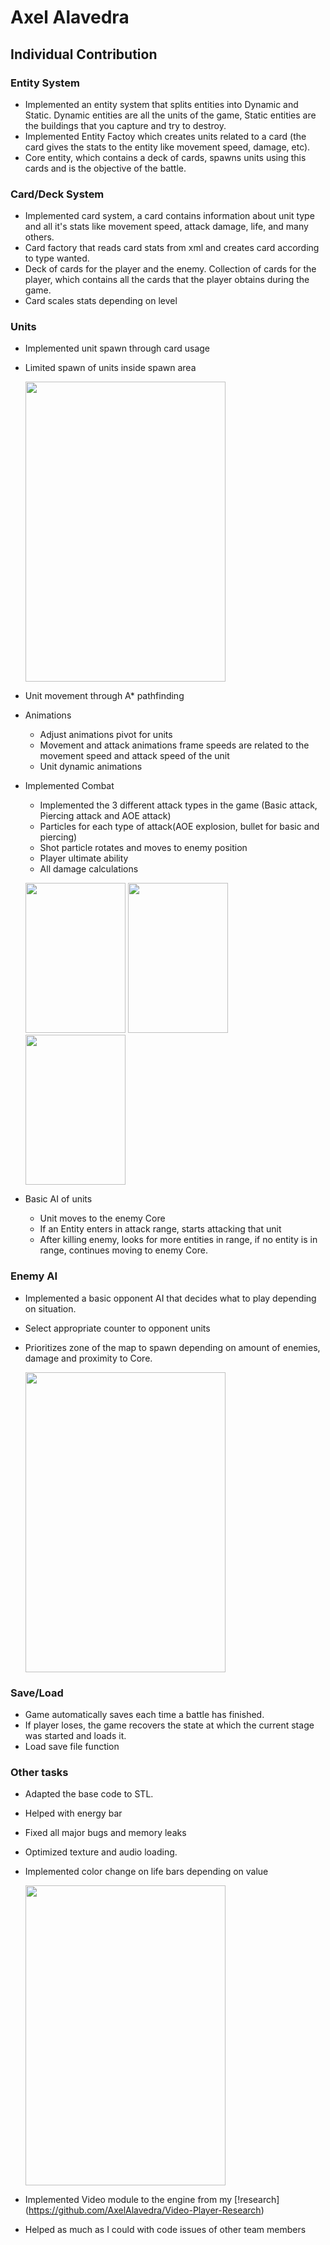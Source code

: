 # Axel Alavedra

## Individual Contribution


### Entity System
* Implemented an entity system that splits entities into Dynamic and Static. Dynamic entities are all the units of the game, Static entities are the buildings that you capture and try to destroy.
* Implemented Entity Factoy which creates units related to a card (the card gives the stats to the entity like movement speed, damage, etc).
* Core entity, which contains a deck of cards, spawns units using this cards and is the objective of the battle.
### Card/Deck System
* Implemented card system, a card contains information about unit type and all it's stats like movement speed, attack damage, life, and many others.
* Card factory that reads card stats from xml and creates card according to type wanted.
* Deck of cards for the player and the enemy. Collection of cards for the player, which contains all the cards that the player obtains during the game.
* Card scales stats depending on level
### Units
* Implemented unit spawn through card usage
* Limited spawn of units inside spawn area

	<img src="Readme_Files/deploygif.gif" width="320" height="480">

* Unit movement through A* pathfinding
* Animations
	* Adjust animations pivot for units
	* Movement and attack animations frame speeds are related to the movement speed and attack speed of the unit
	* Unit dynamic animations
* Implemented Combat
	* Implemented the 3 different attack types in the game (Basic attack, Piercing attack and AOE attack)
	* Particles for each type of attack(AOE explosion, bullet for basic and piercing)
	* Shot particle rotates and moves to enemy position
	* Player ultimate ability
	* All damage calculations
	
	<img src="Readme_Files/basicattack.gif" width="160" height="240">           <img src="Readme_Files/aoegif.gif" width="160" height="240">           <img src="Readme_Files/penetrating.gif" width="160" height="240">

* Basic AI of units
	* Unit moves to the enemy Core
	* If an Entity enters in attack range, starts attacking that unit
	* After killing enemy, looks for more entities in range, if no entity is in range, continues moving to enemy Core.
### Enemy AI
* Implemented a basic opponent AI that decides what to play depending on situation.
* Select appropriate counter to opponent units
* Prioritizes zone of the map to spawn depending on amount of enemies, damage and proximity to Core.

	<img src="Readme_Files/aispawn.gif" width="320" height="480">

### Save/Load
* Game automatically saves each time a battle has finished.
* If player loses, the game recovers the state at which the current stage was started and loads it.
* Load save file function
### Other tasks
* Adapted the base code to STL.
* Helped with energy bar
* Fixed all major bugs and memory leaks
* Optimized texture and audio loading.
* Implemented color change on life bars depending on value

	<img src="Readme_Files/lifebargif.gif" width="320" height="480">

* Implemented Video module to the engine from my [!research] (https://github.com/AxelAlavedra/Video-Player-Research)
* Helped as much as I could with code issues of other team members
